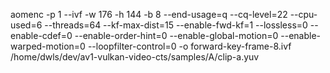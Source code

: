 aomenc -p 1 --ivf -w 176 -h 144 -b 8 --end-usage=q --cq-level=22 --cpu-used=6 --threads=64  --kf-max-dist=15 --enable-fwd-kf=1 --lossless=0 --enable-cdef=0 --enable-order-hint=0 --enable-global-motion=0 --enable-warped-motion=0 --loopfilter-control=0 -o forward-key-frame-8.ivf  /home/dwls/dev/av1-vulkan-video-cts/samples/A/clip-a.yuv
